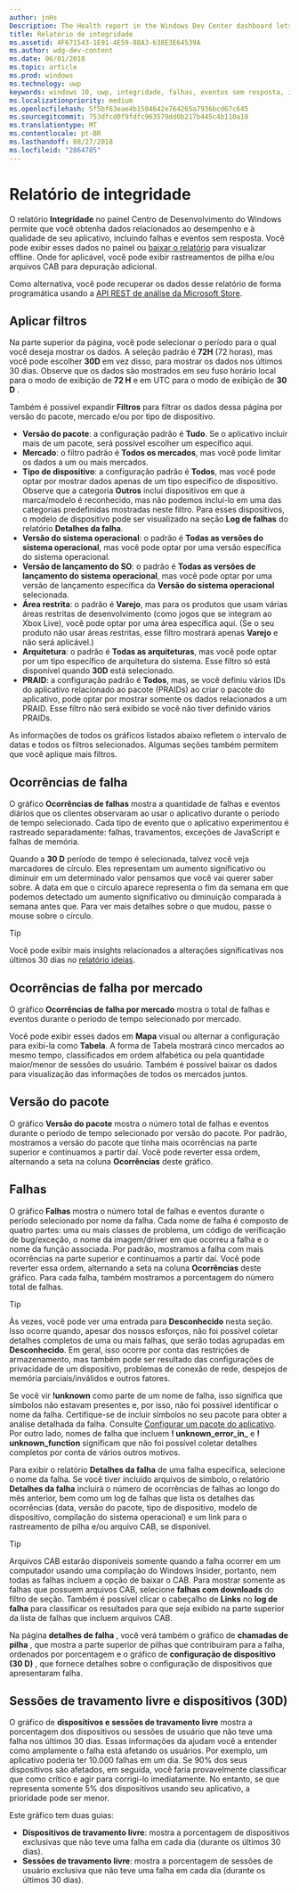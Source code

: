 ```yaml
---
author: jnHs
Description: The Health report in the Windows Dev Center dashboard lets you get data related to the performance and quality of your app, including crashes and unresponsive events.
title: Relatório de integridade
ms.assetid: 4F671543-1E91-4E59-88A3-638E3E64539A
ms.author: wdg-dev-content
ms.date: 06/01/2018
ms.topic: article
ms.prod: windows
ms.technology: uwp
keywords: windows 10, uwp, integridade, falhas, eventos sem resposta, integridade de aplicativo, dados de integridade, rastreamento de pilha, arquivo cab, falha, falhas, pdb, símbolos
ms.localizationpriority: medium
ms.openlocfilehash: 5f5bf63eae4b1504642e764265a7936bcd67c645
ms.sourcegitcommit: 753dfcd0f9fdfc963579dd0b217b445c4b110a18
ms.translationtype: MT
ms.contentlocale: pt-BR
ms.lasthandoff: 08/27/2018
ms.locfileid: "2864785"
---
```

# <a name="health-report"></a>Relatório de integridade

O relatório **Integridade** no painel Centro de Desenvolvimento do Windows permite que você obtenha dados relacionados ao desempenho e à qualidade de seu aplicativo, incluindo falhas e eventos sem resposta. Você pode exibir esses dados no painel ou [baixar o relatório](download-analytic-reports.md) para visualizar offline. Onde for aplicável, você pode exibir rastreamentos de pilha e/ou arquivos CAB para depuração adicional.

Como alternativa, você pode recuperar os dados desse relatório de forma programática usando a [API REST de análise da Microsoft Store](../monetize/access-analytics-data-using-windows-store-services.md).


## <a name="apply-filters"></a>Aplicar filtros

Na parte superior da página, você pode selecionar o período para o qual você deseja mostrar os dados. A seleção padrão é **72H** (72 horas), mas você pode escolher **30D** em vez disso, para mostrar os dados nos últimos 30 dias. Observe que os dados são mostrados em seu fuso horário local para o modo de exibição de **72 H** e em UTC para o modo de exibição de **30 D** .

Também é possível expandir **Filtros** para filtrar os dados dessa página por versão do pacote, mercado e/ou por tipo de dispositivo.

-   **Versão do pacote**: a configuração padrão é **Tudo**. Se o aplicativo incluir mais de um pacote, será possível escolher um específico aqui.
-   **Mercado**: o filtro padrão é **Todos os mercados**, mas você pode limitar os dados a um ou mais mercados.
-   **Tipo de dispositivo**: a configuração padrão é **Todos**, mas você pode optar por mostrar dados apenas de um tipo específico de dispositivo. Observe que a categoria **Outros** inclui dispositivos em que a marca/modelo é reconhecido, mas não podemos incluí-lo em uma das categorias predefinidas mostradas neste filtro. Para esses dispositivos, o modelo de dispositivo pode ser visualizado na seção **Log de falhas** do relatório **Detalhes da falha**.  
-   **Versão do sistema operacional**: o padrão é **Todas as versões do sistema operacional**, mas você pode optar por uma versão específica do sistema operacional.
-   **Versão de lançamento do SO**: o padrão é **Todas as versões de lançamento do sistema operacional**, mas você pode optar por uma versão de lançamento específica da **Versão do sistema operacional** selecionada.
-   **Área restrita**: o padrão é **Varejo**, mas para os produtos que usam várias áreas restritas de desenvolvimento (como jogos que se integram ao Xbox Live), você pode optar por uma área específica aqui. (Se o seu produto não usar áreas restritas, esse filtro mostrará apenas **Varejo** e não será aplicável.)
-   **Arquitetura**: o padrão é **Todas as arquiteturas**, mas você pode optar por um tipo específico de arquitetura do sistema. Esse filtro só está disponível quando **30D** está selecionado.
-   **PRAID**: a configuração padrão é **Todos**, mas, se você definiu vários IDs do aplicativo relacionado ao pacote (PRAIDs) ao criar o pacote do aplicativo, pode optar por mostrar somente os dados relacionados a um PRAID. Esse filtro não será exibido se você não tiver definido vários PRAIDs.

As informações de todos os gráficos listados abaixo refletem o intervalo de datas e todos os filtros selecionados. Algumas seções também permitem que você aplique mais filtros.


## <a name="failure-hits"></a>Ocorrências de falha

O gráfico **Ocorrências de falhas** mostra a quantidade de falhas e eventos diários que os clientes observaram ao usar o aplicativo durante o período de tempo selecionado. Cada tipo de evento que o aplicativo experimentou é rastreado separadamente: falhas, travamentos, exceções de JavaScript e falhas de memória.

Quando a **30 D** período de tempo é selecionada, talvez você veja marcadores de círculo. Eles representam um aumento significativo ou diminuir em um determinado valor pensamos que você vai querer saber sobre. A data em que o círculo aparece representa o fim da semana em que podemos detectado um aumento significativo ou diminuição comparada à semana antes que. Para ver mais detalhes sobre o que mudou, passe o mouse sobre o círculo.  

> [!TIP]
> Você pode exibir mais insights relacionados a alterações significativas nos últimos 30 dias no [relatório ideias](insights-report.md).

## <a name="failure-hits-by-market"></a>Ocorrências de falha por mercado

O gráfico **Ocorrências de falha por mercado** mostra o total de falhas e eventos durante o período de tempo selecionado por mercado.

Você pode exibir esses dados em **Mapa** visual ou alternar a configuração para exibi-la como **Tabela**. A forma de Tabela mostrará cinco mercados ao mesmo tempo, classificados em ordem alfabética ou pela quantidade maior/menor de sessões do usuário. Também é possível baixar os dados para visualização das informações de todos os mercados juntos.


## <a name="package-version"></a>Versão do pacote

O gráfico **Versão do pacote** mostra o número total de falhas e eventos durante o período de tempo selecionado por versão do pacote. Por padrão, mostramos a versão do pacote que tinha mais ocorrências na parte superior e continuamos a partir daí. Você pode reverter essa ordem, alternando a seta na coluna **Ocorrências** deste gráfico.

## <a name="failures"></a>Falhas

O gráfico **Falhas** mostra o número total de falhas e eventos durante o período selecionado por nome da falha. Cada nome de falha é composto de quatro partes: uma ou mais classes de problema, um código de verificação de bug/exceção, o nome da imagem/driver em que ocorreu a falha e o nome da função associada. Por padrão, mostramos a falha com mais ocorrências na parte superior e continuamos a partir daí. Você pode reverter essa ordem, alternando a seta na coluna **Ocorrências** deste gráfico. Para cada falha, também mostramos a porcentagem do número total de falhas.

> [!TIP]
> Às vezes, você pode ver uma entrada para **Desconhecido** nesta seção. Isso ocorre quando, apesar dos nossos esforços, não foi possível coletar detalhes completos de uma ou mais falhas, que serão todas agrupadas em **Desconhecido**. Em geral, isso ocorre por conta das restrições de armazenamento, mas também pode ser resultado das configurações de privacidade de um dispositivo, problemas de conexão de rede, despejos de memória parciais/inválidos e outros fatores.
>
> Se você vir **!unknown** como parte de um nome de falha, isso significa que símbolos não estavam presentes e, por isso, não foi possível identificar o nome da falha. Certifique-se de incluir símbolos no seu pacote para obter a análise detalhada da falha. Consulte [Configurar um pacote do aplicativo](../packaging/packaging-uwp-apps.md#configure-an-app-package). Por outro lado, nomes de falha que incluem **! unknown_error_in_** e **! unknown_function** significam que não foi possível coletar detalhes completos por conta de vários outros motivos.

Para exibir o relatório **Detalhes da falha** de uma falha específica, selecione o nome da falha. Se você tiver incluído arquivos de símbolo, o relatório **Detalhes da falha** incluirá o número de ocorrências de falhas ao longo do mês anterior, bem como um log de falhas que lista os detalhes das ocorrências (data, versão do pacote, tipo de dispositivo, modelo de dispositivo, compilação do sistema operacional) e um link para o rastreamento de pilha e/ou arquivo CAB, se disponível.

> [!TIP]
> Arquivos CAB estarão disponíveis somente quando a falha ocorrer em um computador usando uma compilação do Windows Insider, portanto, nem todas as falhas incluem a opção de baixar o CAB. Para mostrar somente as falhas que possuem arquivos CAB, selecione **falhas com downloads** do filtro de seção. Também é possível clicar o cabeçalho de **Links** no **log de falha** para classificar os resultados para que seja exibido na parte superior da lista de falhas que incluem arquivos CAB.

Na página **detalhes de falha** , você verá também o gráfico de **chamadas de pilha** , que mostra a parte superior de pilhas que contribuíram para a falha, ordenados por porcentagem e o gráfico de **configuração de dispositivo (30 D)** , que fornece detalhes sobre o configuração de dispositivos que apresentaram falha. 


## <a name="crash-free-sessions-and-devices-30d"></a>Sessões de travamento livre e dispositivos (30D)

O gráfico de **dispositivos e sessões de travamento livre** mostra a porcentagem dos dispositivos ou sessões de usuário que não teve uma falha nos últimos 30 dias. Essas informações da ajudam você a entender como amplamente o falha está afetando os usuários. Por exemplo, um aplicativo poderia ter 10.000 falhas em um dia. Se 90% dos seus dispositivos são afetados, em seguida, você faria provavelmente classificar que como crítico e agir para corrigi-lo imediatamente. No entanto, se que representa somente 5% dos dispositivos usando seu aplicativo, a prioridade pode ser menor.

Este gráfico tem duas guias:
- **Dispositivos de travamento livre**: mostra a porcentagem de dispositivos exclusivas que não teve uma falha em cada dia (durante os últimos 30 dias).
- **Sessões de travamento livre**: mostra a porcentagem de sessões de usuário exclusiva que não teve uma falha em cada dia (durante os últimos 30 dias).


 

 
